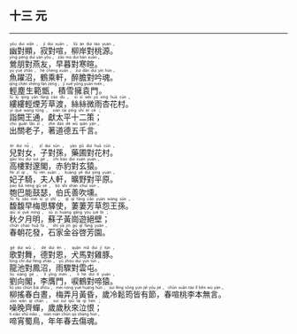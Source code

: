 ## 十三 元
---
<div>

<p>
<ruby><rb> 幽對顯，寂對喧，柳岸對桃源。 </rb> <rt>yōu  duì  xiǎn ， jì  duì  xuān ， liǔ  àn  duì  táo  yuán 。</rt></ruby><BR>
<ruby><rb> 鶯朋對燕友，早暮對寒暄。 </rb> <rt>yīng  péng  duì  yàn  yǒu ， zǎo  mù  duì  hán  xuān 。</rt></ruby><BR>
<ruby><rb> 魚躍沼，鶴乘軒，醉膽對吟魂。 </rb> <rt>yú  yuè  zhǎo ， hè  chéng  xuān ， zuì  dǎn  duì  yín  hún 。</rt></ruby><BR>
<ruby><rb> 輕塵生範甑，積雪擁袁門。 </rb> <rt>qīng  chén  shēng  fàn  zèng ， jī  xuě  yōng  yuán  mén 。</rt></ruby><BR>
<ruby><rb> 縷縷輕煙芳草渡，絲絲微雨杏花村。 </rb> <rt>lǚ  lǚ  qīng  yān  fāng  cǎo  dù ， sī  sī  wēi  yǔ  xìng  huā  cūn 。</rt></ruby><BR>
<ruby><rb> 詣闕王通，獻太平十二策； </rb> <rt>yì  què  wáng  tōng ， xiàn  tài  píng  shí  èr  cè ；</rt></ruby><BR>
<ruby><rb> 出關老子，著道德五千言。 </rb> <rt>chū  guān  lǎo  zi ， zhe  dào  dé  wǔ  qiān  yán 。</rt></ruby><BR></P>

<p>
<ruby><rb> 兒對女，子對孫，藥圃對花村。 </rb> <rt>ér  duì  nǚ ， zǐ  duì  sūn ， yào  pǔ  duì  huā  cūn 。</rt></ruby><BR>
<ruby><rb> 高樓對邃閣，赤豹對玄猿。 </rb> <rt>gāo  lóu  duì  suì  gé ， chì  bào  duì  xuán  yuán 。</rt></ruby><BR>
<ruby><rb> 妃子騎，夫人軒，曠野對平原。 </rb> <rt>fēi  zǐ  qí ， fū  rén  xuān ， kuàng  yě  duì  píng  yuán 。</rt></ruby><BR>
<ruby><rb> 匏巴能鼓瑟，伯氏善吹壎。 </rb> <rt>páo  bā  néng  gǔ  sè ， bó  shì  shàn  chuī  xūn 。</rt></ruby><BR>
<ruby><rb> 馥馥早梅思驛使，萋萋芳草怨王孫。 </rb> <rt>fù  fù  zǎo  méi  sī  yì  shǐ ， qī  qī  fāng  cǎo  yuàn  wáng  sūn 。</rt></ruby><BR>
<ruby><rb> 秋夕月明，蘇子黃崗遊絕壁； </rb> <rt>qiū  xī  yuè  míng ， sū  zi  huáng  gǎng  yóu  jué  bì ；</rt></ruby><BR>
<ruby><rb> 春朝花發，石家金谷啓芳園。 </rb> <rt>chūn  cháo  huā  fā ， shí  jiā  jīn  gǔ  qǐ  fāng  yuán 。</rt></ruby><BR></P>

<p>
<ruby><rb> 歌對舞，德對恩，犬馬對雞豚。 </rb> <rt>gē  duì  wǔ ， dé  duì  ēn ， quǎn  mǎ  duì  jī  tún 。</rt></ruby><BR>
<ruby><rb> 龍池對鳳沼，雨驟對雲屯。 </rb> <rt>lóng  chí  duì  fèng  zhǎo ， yǔ  zhòu  duì  yún  tún 。</rt></ruby><BR>
<ruby><rb> 劉向閣，李膺門，唳鶴對啼猿。 </rb> <rt>liú  xiàng  gé ， lǐ  yīng  mén ， lì  hè  duì  tí  yuán 。</rt></ruby><BR>
<ruby><rb> 柳搖春白晝，梅弄月黃昏，歲冷鬆筠皆有節，春喧桃李本無言。 </rb> <rt>liǔ  yáo  chūn  bái  zhòu ， méi  nòng  yuè  huáng  hūn ， suì  lěng  sōng  yún  jiē  yǒu  jié ， chūn  xuān  táo  lǐ  běn  wú  yán 。</rt></ruby><BR>
<ruby><rb> 噪晚齊蟬，歲歲秋來泣恨； </rb> <rt>zào  wǎn  qí  chán ， suì  suì  qiū  lái  qì  hèn ；</rt></ruby><BR>
<ruby><rb> 啼宵蜀鳥，年年春去傷魂。 </rb> <rt>tí  xiāo  shǔ  niǎo ， nián  nián  chūn  qù  shāng  hún 。</rt></ruby><BR></P>

</div>
